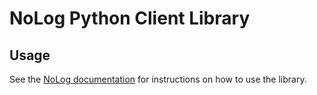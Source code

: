 # NoLog Python Client Library
## Usage

See the [NoLog documentation](https://nolog.io/docs) for instructions on how to use the library.
